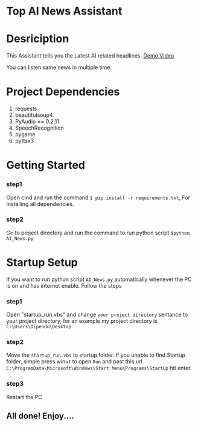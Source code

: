 # Top AI News Assistant  

# Desriciption
This Assistant tells you the Latest AI related headlines. [Demo Video](https://drive.google.com/file/d/12SUyEcwDG-vIMN-P3Ae7VgXi1LNN6RCe/view)

You can listen same news in multiple time.

# Project Dependencies
1. requests
2. beautifulsoup4
3. PyAudio == 0.2.11
4. SpeechRecognition
5. pygame
6. pyttsx3

# Getting Started
### step1  
Open cmd and run the command `$ pip install -r requirements.txt`, For Installing all dependencies.
### step2 
Go to project directory and run the command to run python script `$python AI_News.py`

# Startup Setup
If you want to run python script `AI_News.py` automatically whenever the PC is on and has internet enable. Follow the steps
### step1 
Open "startup_run.vbs" and change `your project directory` sentance to your project directory, for an example my project directory is `C:\Users\Dipendu\Desktop`
### step2  
Move the `startup_run.vbs` to startup folder.
If you unable to find Startup folder, simple press win+r to open `Run` and past this url `C:\ProgramData\Microsoft\Windows\Start Menu\Programs\StartUp` hit enter.
### step3 
Restart the PC

## All done! Enjoy....


